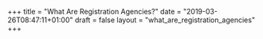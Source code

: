 +++
title = "What Are Registration Agencies?"
date = "2019-03-26T08:47:11+01:00"
draft = false
layout = "what_are_registration_agencies"
+++